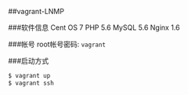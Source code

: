 ##vagrant-LNMP

###软件信息
Cent OS 7
PHP 5.6
MySQL 5.6
Nginx 1.6

###帐号
root帐号密码: `vagrant`

###启动方式
```bash
$ vagrant up
$ vagrant ssh
```


